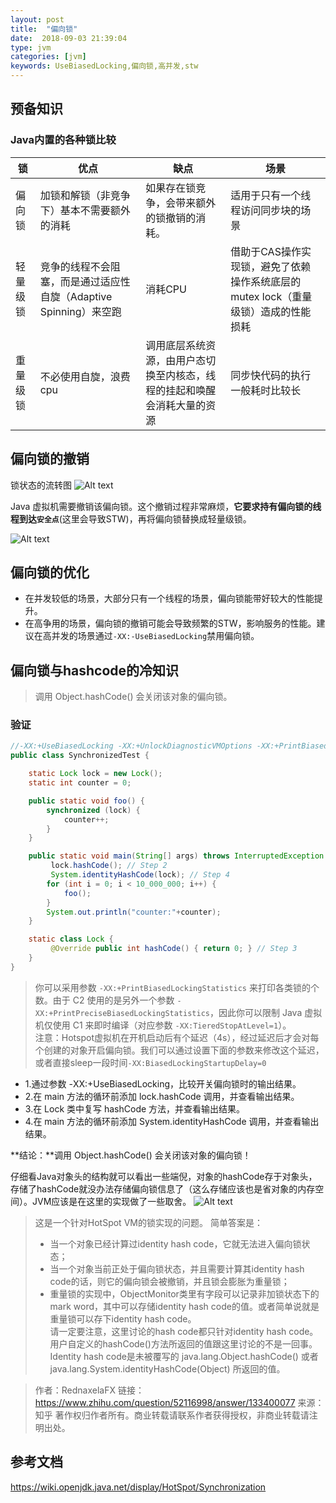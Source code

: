 ```yaml
---
layout: post
title:  "偏向锁"
date:  2018-09-03 21:39:04
type: jvm
categories: [jvm]
keywords: UseBiasedLocking,偏向锁,高并发,stw
---
```

## 预备知识

### Java内置的各种锁比较
<table>
<thead>
<tr>
<th>锁</th>
<th>优点</th>
<th>缺点</th>
<th>场景</th>
</tr>
</thead>
<tbody>
<tr>
<td>偏向锁</td>
<td>加锁和解锁（非竞争下）基本不需要额外的消耗</td>
<td>如果存在锁竞争，会带来额外的锁撤销的消耗。</td>
<td>适用于只有一个线程访问同步块的场景</td>
</tr>
<tr>
<td>轻量级锁</td>
<td>竞争的线程不会阻塞，而是通过适应性自旋（Adaptive Spinning）来空跑</td>
<td>消耗CPU</td>
<td>借助于CAS操作实现锁，避免了依赖操作系统底层的mutex lock（重量级锁）造成的性能损耗</td>
</tr>
<tr>
<td>重量级锁</td>
<td>不必使用自旋，浪费cpu</td>
<td>调用底层系统资源，由用户态切换至内核态，线程的挂起和唤醒会消耗大量的资源</td>
<td>同步快代码的执行一般耗时比较长</td>
</tr>
</tbody>
</table>

## 偏向锁的撤销

锁状态的流转图
![Alt text](./images/1535957221862.png)


Java 虚拟机需要撤销该偏向锁。这个撤销过程非常麻烦，**它要求持有偏向锁的线程到达`安全点`**(这里会导致STW)，再将偏向锁替换成轻量级锁。

![Alt text](./images/1535958155823.png)


## 偏向锁的优化
- 在并发较低的场景，大部分只有一个线程的场景，偏向锁能带好较大的性能提升。
- 在高争用的场景，偏向锁的撤销可能会导致频繁的STW，影响服务的性能。建议在高并发的场景通过`-XX:-UseBiasedLocking`禁用偏向锁。

## 偏向锁与hashcode的冷知识

>调用 Object.hashCode() 会关闭该对象的偏向锁。

### 验证
```java
//-XX:+UseBiasedLocking -XX:+UnlockDiagnosticVMOptions -XX:+PrintBiasedLockingStatistics -XX:TieredStopAtLevel=1 -XX:BiasedLockingStartupDelay=0 
public class SynchronizedTest {

    static Lock lock = new Lock();
    static int counter = 0;

    public static void foo() {
        synchronized (lock) {
            counter++;
        }
    }

    public static void main(String[] args) throws InterruptedException {
         lock.hashCode(); // Step 2
         System.identityHashCode(lock); // Step 4
        for (int i = 0; i < 10_000_000; i++) {
            foo();
        }
        System.out.println("counter:"+counter);
    }

    static class Lock {
         @Override public int hashCode() { return 0; } // Step 3
    }
}
```
>你可以采用参数 `-XX:+PrintBiasedLockingStatistics` 来打印各类锁的个数。由于 C2 使用的是另外一个参数 `-XX:+PrintPreciseBiasedLockingStatistics`，因此你可以限制 Java 虚拟机仅使用 C1 来即时编译（对应参数 `-XX:TieredStopAtLevel=1`）。  
>注意：Hotspot虚拟机在开机启动后有个延迟（4s），经过延迟后才会对每个创建的对象开启偏向锁。我们可以通过设置下面的参数来修改这个延迟，或者直接sleep一段时间`-XX:BiasedLockingStartupDelay=0`

- 1.通过参数 -XX:+UseBiasedLocking，比较开关偏向锁时的输出结果。
- 2.在 main 方法的循环前添加 lock.hashCode 调用，并查看输出结果。
- 3.在 Lock 类中复写 hashCode 方法，并查看输出结果。
- 4.在 main 方法的循环前添加 System.identityHashCode 调用，并查看输出结果。

**结论：**调用 Object.hashCode() 会关闭该对象的偏向锁！



仔细看Java对象头的结构就可以看出一些端倪，对象的hashCode存于对象头，存储了hashCode就没办法存储偏向锁信息了（这么存储应该也是省对象的内存空间）。JVM应该是在这里的实现做了一些取舍。
![Alt text](./images/1535956687019.png)
>这是一个针对HotSpot VM的锁实现的问题。
>简单答案是：
>- 当一个对象已经计算过identity hash code，它就无法进入偏向锁状态；
>- 当一个对象当前正处于偏向锁状态，并且需要计算其identity hash code的话，则它的偏向锁会被撤销，并且锁会膨胀为重量锁；
>- 重量锁的实现中，ObjectMonitor类里有字段可以记录非加锁状态下的mark word，其中可以存储identity hash code的值。或者简单说就是重量锁可以存下identity hash code。  
>请一定要注意，这里讨论的hash code都只针对identity hash code。用户自定义的hashCode()方法所返回的值跟这里讨论的不是一回事。Identity hash code是未被覆写的 java.lang.Object.hashCode() 或者 java.lang.System.identityHashCode(Object) 所返回的值。

>作者：RednaxelaFX
链接：https://www.zhihu.com/question/52116998/answer/133400077
来源：知乎
著作权归作者所有。商业转载请联系作者获得授权，非商业转载请注明出处。

## 参考文档
https://wiki.openjdk.java.net/display/HotSpot/Synchronization